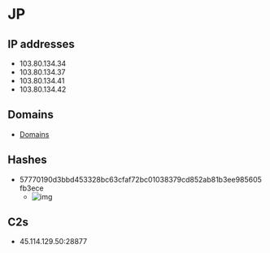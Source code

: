 # JP

## IP addresses

- 103.80.134.34
- 103.80.134.37
- 103.80.134.41
- 103.80.134.42

## Domains

- [Domains](./domains.txt)

## Hashes

- 57770190d3bbd453328bc63cfaf72bc01038379cd852ab81b3ee985605fb3ece
  - ![img](https://www.apklab.io/apkicon.png?iconid=5919483b8b1c03ddd76a66e1b0532af45198aef6)

## C2s

- 45.114.129.50:28877
